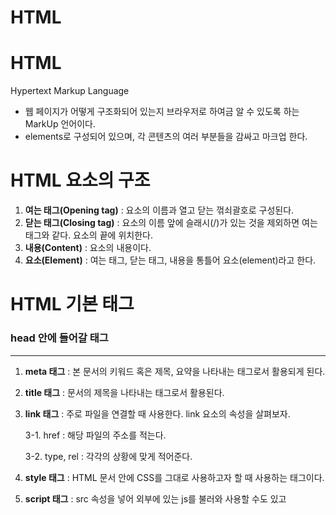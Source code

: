 # HTML

# HTML

Hypertext Markup Language

- 웹 페이지가 어떻게 구조화되어 있는지 브라우저로 하여금 알 수 있도록 하는 MarkUp 언어이다.
- elements로 구성되어 있으며, 각 콘텐츠의 여러 부분들을 감싸고 마크업 한다.

# HTML 요소의 구조

1. **여는 태그(Opening tag)** : 요소의 이름과 열고 닫는 꺾쇠괄호로 구성된다.
2. **닫는 태그(Closing tag)** : 요소의 이름 앞에 슬래시(/)가 있는 것을 제외하면 여는 태그와 같다. 요소의 끝에 위치한다.
3. **내용(Content)** : 요소의 내용이다.
4. **요소(Element)** : 여는 태그, 닫는 태그, 내용을 통틀어 요소(element)라고 한다.

# HTML 기본 태그

### head 안에 들어갈 태그

---

1. **meta 태그** : 본 문서의 키워드 혹은 제목, 요약을 나타내는 태그로서 활용되게 된다.
2. **title 태그** : 문서의 제목을 나타내는 태그로서 활용된다.
3. **link 태그** : 주로 파일을 연결할 때 사용한다. link 요소의 속성을 살펴보자.

   3-1. href : 해당 파일의 주소를 적는다.

   3-2. type, rel : 각각의 상황에 맞게 적어준다.

4. **style 태그** : HTML 문서 안에 CSS를 그대로 사용하고자 할 때 사용하는 태그이다.
5. **script 태그** : src 속성을 넣어 외부에 있는 js를 불러와 사용할 수도 있고 <script>태그 사이에 JavaScript 코드를 넣어 사용할 수 있다.

### body 안에 들어갈 태그

---

1. **제목 태그 h1, h2 … h6** : 제목 태그는 말 그대로 문서의 본문의 헤드라인 요소이다.
2. **글 속성 태그 p, pre, br, hr** :

   2-1. p 태그 : 문단 태그로서 텍스트를 감싸게 되는 태그

   2-2. pre 태그 : 형식화된 텍스트를 나타내는 태그로 형식화된 텍스트란 pre 태그 안에 감싸져 있는 띄어쓰기, 들여 쓰기, 줄바꿈 등이 그대로 웹 페이지에 표시하게 된다.

   2-3. br 태그 : 줄바꿈 태그

   2-4. hr 태그 : 수평선 긋는 태그. 디자인상으로 많이 사용된다.

3. **강조 태그 strong, em** :

   3-1. strong 태그 : 글자를 굵게 표시하게 된다.

   3-2. em 태그 : 글자를 기울게 표시한다.
